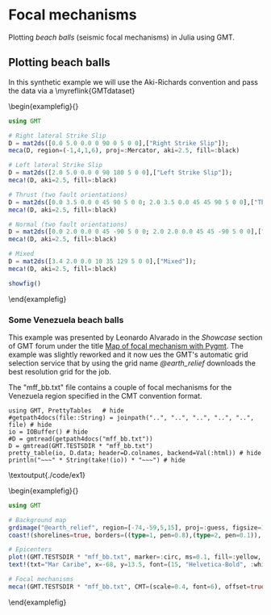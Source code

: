 # Focal mechanisms

Plotting _beach balls_ (seismic focal mechanisms) in Julia using GMT.

## Plotting beach balls

In this synthetic example we will use the Aki-Richards convention and pass the
data via a \myreflink{GMTdataset}

\begin{examplefig}{}
```julia
using GMT

# Right lateral Strike Slip
D = mat2ds([0.0 5.0 0.0 0 90 0 5 0 0],["Right Strike Slip"]);
meca(D, region=(-1,4,1,6), proj=:Mercator, aki=2.5, fill=:black)

# Left lateral Strike Slip
D = mat2ds([2.0 5.0 0.0 0 90 180 5 0 0],["Left Strike Slip"]);
meca!(D, aki=2.5, fill=:black)

# Thrust (two fault orientations)
D = mat2ds([0.0 3.5 0.0 0 45 90 5 0 0; 2.0 3.5 0.0 45 45 90 5 0 0],["Thrust", "Thrust"]);
meca!(D, aki=2.5, fill=:black)

# Normal (two fault orientations)
D = mat2ds([0.0 2.0 0.0 0 45 -90 5 0 0; 2.0 2.0 0.0 45 45 -90 5 0 0],["Normal", "Normal"]);
meca!(D, aki=2.5, fill=:black)

# Mixed
D = mat2ds([3.4 2.0 0.0 10 35 129 5 0 0],["Mixed"]);
meca!(D, aki=2.5, fill=:black)

showfig()
```
\end{examplefig}

### Some Venezuela beach balls

This example was presented by Leonardo Alvarado in the *Showcase* section of GMT forum under the title
[Map of focal mechanism with Pygmt](https://forum.generic-mapping-tools.org/t/map-of-focal-mechanism-with-pygmt/2825/2).
The example was slightly reworked and it now ues the GMT's automatic grid selection service that by
using the grid name *@earth_relief* downloads the best resolution grid for the job.

The "mff_bb.txt" file contains a couple of focal mechanisms for the Venezuela region specified
in the CMT convention format.

```julia:./code/ex1
using GMT, PrettyTables   # hide
#getpath4docs(file::String) = joinpath("..", "..", "..", "..", "..", file) # hide
io = IOBuffer() # hide
#D = gmtread(getpath4docs("mff_bb.txt"))
D = gmtread(GMT.TESTSDIR * "mff_bb.txt")
pretty_table(io, D.data; header=D.colnames, backend=Val(:html))	# hide
println("~~~" * String(take!(io)) * "~~~") # hide
```

\textoutput{./code/ex1}


\begin{examplefig}{}
```julia
using GMT

# Background map
grdimage("@earth_relief", region=[-74,-59,5,15], proj=:guess, figsize=10, shade=true)
coast!(shorelines=true, borders=((type=1, pen=0.8),(type=2, pen=0.1)), map_scale="-68.5/7.0/7.0/200")

# Epicenters
plot!(GMT.TESTSDIR * "mff_bb.txt", marker=:circ, ms=0.1, fill=:yellow, markerline=:black)
text!(txt="Mar Caribe", x=-68, y=13.5, font=(15, "Helvetica-Bold", :white), justify=:LM)

# Focal mechanisms
meca!(GMT.TESTSDIR * "mff_bb.txt", CMT=(scale=0.4, font=6), offset=true, fill=:black, show=true)
```
\end{examplefig}
